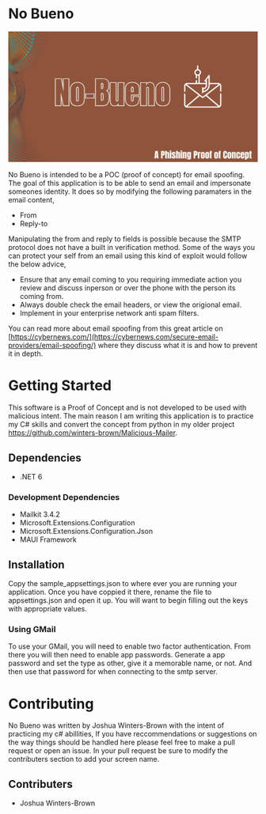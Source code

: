 ﻿# No Bueno

![no-bueno-flyer](no-bueno-flyer.png)

No Bueno is intended to be a POC (proof of concept) for email spoofing. The goal of this application is to be able to send an email and impersonate someones identity. It does so by modifying the following paramaters in the email content,

- From
- Reply-to

Manipulating the from and reply to fields is possible because the SMTP protocol does not have a built in verification method. Some of the ways you can protect your self from an email using this kind of exploit would follow the below advice,

- Ensure that any email coming to you requiring immediate action you review and discuss inperson or over the phone with the person its coming from.
- Always double check the email headers, or view the origional email.
- Implement in your enterprise network anti spam filters.

You can read more about email spoofing from this great article on [https://cybernews.com/](https://cybernews.com/secure-email-providers/email-spoofing/) where they discuss what it is and how to prevent it in depth.

# Getting Started

This software is a Proof of Concept and is not developed to be used with malicious intent. The main reason I am writing this application is to practice my C# skills and convert the concept from python in my older project https://github.com/winters-brown/Malicious-Mailer.

## Dependencies

- .NET 6

### Development Dependencies 
- Mailkit 3.4.2
- Microsoft.Extensions.Configuration
- Microsoft.Extensions.Configuration.Json
- MAUI Framework

## Installation
Copy the sample_appsettings.json to where ever you are running your application. Once you have coppied it there, rename the file to appsettings.json and open it up. You will want to begin filling out the keys with appropriate values.

### Using GMail
To use your GMail, you will need to enable two factor authentication. From there you will then need to enable app passwords. Generate a app password and set the type as other, give it a memorable name, or not. And then use that password for when connecting to the smtp server.

# Contributing
No Bueno was written by Joshua Winters-Brown with the intent of practicing my c# abillities, If you have reccommendations or suggestions on the way things should be handled here please feel free to make a pull request or open an issue. In your pull request be sure to modify the contributers section to add your screen name.

## Contributers
- Joshua Winters-Brown
